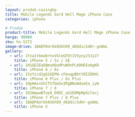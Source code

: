 ```yaml
---
layout: produk-casinghp
title: Mobile Legends Gord Hell Mage iPhone Case
categories: iphone

# Produk
product-title: Mobile Legends Gord Hell Mage iPhone Case
harga: 90000
sku: hn-5272
image-drive: 1BADPAUr6k0UkhO9_d6QdicSdHr-goWmL
gallery:
  - url: 1Yza1tkma6rhvVGleGFDt1V5yny23Jy27
    title: iPhone 5 / 5s / SE
  - url: 1H1GEZEqkBmuHQuHPuW9nPLA9HDInAgKR
    title: iPhone 6 / 6s
  - url: 15zYzcd2gG1GEPW-cFmuqpBbtYEEZ9DHi
    title: iPhone 6 Plus / 6s Plus
  - url: 1HpHAxnShCTSfbm5oIRgBNuWdoeEe_iyW
    title: iPhone 7 / 8
  - url: 1D1WqwwBTnp9_D9OC_aG1E0MpMpOifacj
    title: iPhone 7 Plus / 8 Plus
  - url: 1BADPAUr6k0UkhO9_d6QdicSdHr-goWmL
    title: iPhone X
---
```

